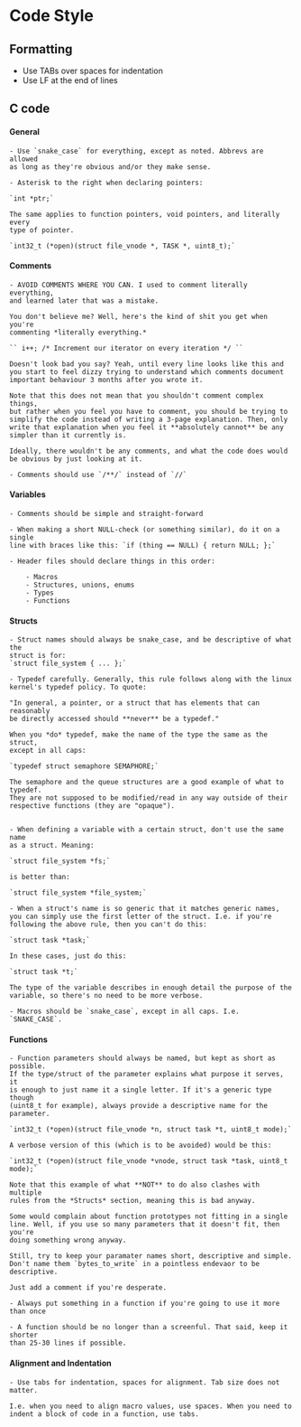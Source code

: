 # Code Style
## Formatting

 - Use TABs over spaces for indentation
 - Use LF at the end of lines

## C code

#### General
	- Use `snake_case` for everything, except as noted. Abbrevs are allowed
	as long as they're obvious and/or they make sense.

	- Asterisk to the right when declaring pointers:

	`int *ptr;`

	The same applies to function pointers, void pointers, and literally every
	type of pointer.

	`int32_t (*open)(struct file_vnode *, TASK *, uint8_t);`

#### Comments
	- AVOID COMMENTS WHERE YOU CAN. I used to comment literally everything,
	and learned later that was a mistake.

	You don't believe me? Well, here's the kind of shit you get when you're
	commenting *literally everything.*

	`` i++; /* Increment our iterator on every iteration */ ``

	Doesn't look bad you say? Yeah, until every line looks like this and
	you start to feel dizzy trying to understand which comments document
	important behaviour 3 months after you wrote it.

	Note that this does not mean that you shouldn't comment complex things,
	but rather when you feel you have to comment, you should be trying to
	simplify the code instead of writing a 3-page explanation. Then, only
	write that explanation when you feel it **absolutely cannot** be any
	simpler than it currently is.

	Ideally, there wouldn't be any comments, and what the code does would
	be obvious by just looking at it.

	- Comments should use `/**/` instead of `//`

#### Variables

	- Comments should be simple and straight-forward

	- When making a short NULL-check (or something similar), do it on a single
	line with braces like this: `if (thing == NULL) { return NULL; };`

	- Header files should declare things in this order:

		- Macros
		- Structures, unions, enums
		- Types
		- Functions

#### Structs
	- Struct names should always be snake_case, and be descriptive of what the
	struct is for:
	`struct file_system { ... };`

	- Typedef carefully. Generally, this rule follows along with the linux
	kernel's typedef policy. To quote:

	"In general, a pointer, or a struct that has elements that can reasonably
	be directly accessed should **never** be a typedef."

	When you *do* typedef, make the name of the type the same as the struct,
	except in all caps:

	`typedef struct semaphore SEMAPHORE;`

	The semaphore and the queue structures are a good example of what to typedef.
	They are not supposed to be modified/read in any way outside of their
	respective functions (they are "opaque").


	- When defining a variable with a certain struct, don't use the same name
	as a struct. Meaning:

	`struct file_system *fs;`

	is better than:

	`struct file_system *file_system;`

	- When a struct's name is so generic that it matches generic names,
	you can simply use the first letter of the struct. I.e. if you're
	following the above rule, then you can't do this:

	`struct task *task;`

	In these cases, just do this:

	`struct task *t;`

	The type of the variable describes in enough detail the purpose of the
	variable, so there's no need to be more verbose.

	- Macros should be `snake_case`, except in all caps. I.e. `SNAKE_CASE`.

#### Functions
	- Function parameters should always be named, but kept as short as possible.
	If the type/struct of the parameter explains what purpose it serves, it
	is enough to just name it a single letter. If it's a generic type though
	(uint8_t for example), always provide a descriptive name for the parameter.

	`int32_t (*open)(struct file_vnode *n, struct task *t, uint8_t mode);`

	A verbose version of this (which is to be avoided) would be this:

	`int32_t (*open)(struct file_vnode *vnode, struct task *task, uint8_t mode);`

	Note that this example of what **NOT** to do also clashes with multiple
	rules from the *Structs* section, meaning this is bad anyway.

	Some would complain about function prototypes not fitting in a single
	line. Well, if you use so many parameters that it doesn't fit, then you're
	doing something wrong anyway.

	Still, try to keep your paramater names short, descriptive and simple.
	Don't name them `bytes_to_write` in a pointless endevaor to be descriptive.

	Just add a comment if you're desperate.

	- Always put something in a function if you're going to use it more than once

	- A function should be no longer than a screenful. That said, keep it shorter
	than 25-30 lines if possible.

#### Alignment and Indentation
	- Use tabs for indentation, spaces for alignment. Tab size does not matter.

	I.e. when you need to align macro values, use spaces. When you need to
	indent a block of code in a function, use tabs.

